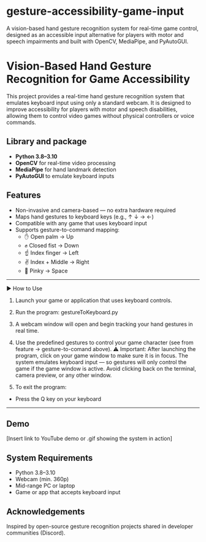 # gesture-accessibility-game-input
A vision-based hand gesture recognition system for real-time game control, designed as an accessible input alternative for players with motor and speech impairments and built with OpenCV, MediaPipe, and PyAutoGUI.


# Vision-Based Hand Gesture Recognition for Game Accessibility

This project provides a real-time hand gesture recognition system that emulates keyboard input using only a standard webcam. It is designed to improve accessibility for players with motor and speech disabilities, allowing them to control video games without physical controllers or voice commands.

## Library and package
- **Python 3.8–3.10**
- **OpenCV** for real-time video processing
- **MediaPipe** for hand landmark detection
- **PyAutoGUI** to emulate keyboard inputs

## Features
- Non-invasive and camera-based — no extra hardware required
- Maps hand gestures to keyboard keys (e.g., ↑ ↓ → ←)
- Compatible with any game that uses keyboard input
- Supports gesture-to-command mapping:
  - ✋ Open palm → Up 
  - ✊ Closed fist → Down 
  - ☝️ Index finger → Left
  - ✌️ Index + Middle → Right 
  - 🤙 Pinky → Space
    
 ---

▶️ How to Use
1. Launch your game or application that uses keyboard controls.

2. Run the program: gestureToKeyboard.py

3. A webcam window will open and begin tracking your hand gestures in real time.

4. Use the predefined gestures to control your game character (see from feature -> gesture-to-comand above).
⚠️ Important: After launching the program, click on your game window to make sure it is in focus.
The system emulates keyboard input — so gestures will only control the game if the game window is active.
Avoid clicking back on the terminal, camera preview, or any other window.

5. To exit the program:
- Press the Q key on your keyboard


---

## Demo
[Insert link to YouTube demo or .gif showing the system in action]

## System Requirements
- Python 3.8–3.10
- Webcam (min. 360p)
- Mid-range PC or laptop
- Game or app that accepts keyboard input

## Acknowledgements
Inspired by open-source gesture recognition projects shared in developer communities (Discord).
